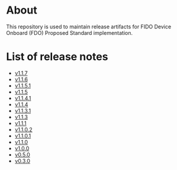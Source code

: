 # About
This repository is used to maintain release artifacts for FIDO Device Onboard (FDO) Proposed
Standard implementation.

# List of release notes

- [v1.1.7](release-notes-v1.1.7.md)
- [v1.1.6](release-notes-v1.1.6.md)
- [v1.1.5.1](release-notes-v1.1.5.1.md)
- [v1.1.5](release-notes-v1.1.5.md)
- [v1.1.4.1](release-notes-v1.1.4.1.md)
- [v1.1.4](release-notes-v1.1.4.md)
- [v1.1.3.1](release-notes-v1.1.3.1.md)
- [v1.1.3](release-notes-v1.1.3.md)
- [v1.1.1](release-notes-v1.1.1.md)
- [v1.1.0.2](release-notes-v1.1.0.2.md)
- [v1.1.0.1](release-notes-v1.1.0.1.md)
- [v1.1.0](release-notes-v1.1.0.md)
- [v1.0.0](release-notes-v1.0.0.md)
- [v0.5.0](release-notes-v0.5.0.md)
- [v0.3.0](release-notes-v0.3.0.md)

